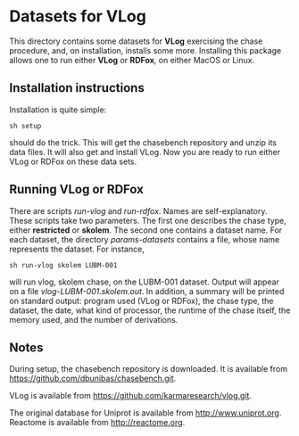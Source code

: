 # Datasets for VLog

This directory contains some datasets for __VLog__ exercising the chase procedure, and, on installation,
installs some more. Installing this package allows one to run either __VLog__ or __RDFox__, on either
MacOS or Linux.

## Installation instructions

Installation is quite simple:

```
sh setup
```

should do the trick.
This will get the chasebench repository and unzip its data files.
It will also get and install VLog.
Now you are ready to run either VLog or RDFox on these data sets.

## Running VLog or RDFox

There are scripts _run-vlog_ and _run-rdfox_. Names are self-explanatory.
These scripts take two parameters.
The first one describes the chase type, either __restricted__ or __skolem__.
The second one contains a dataset name.
For each dataset, the directory _params-datasets_ contains a file, whose name represents the dataset.
For instance,

```
sh run-vlog skolem LUBM-001
```

will run vlog, skolem chase, on the LUBM-001 dataset.
Output will appear on a file _vlog-LUBM-001.skolem.out_.
In addition, a summary will be printed on standard output: program used (VLog or RDFox), the chase type, the dataset, the date, what kind of processor, the runtime of the chase itself, the memory used, and the number of derivations.

## Notes

During setup, the chasebench repository is downloaded. It is available from
https://github.com/dbunibas/chasebench.git.

VLog is available from https://github.com/karmaresearch/vlog.git.

The original database for Uniprot is available from http://www.uniprot.org. Reactome is available from http://reactome.org.
